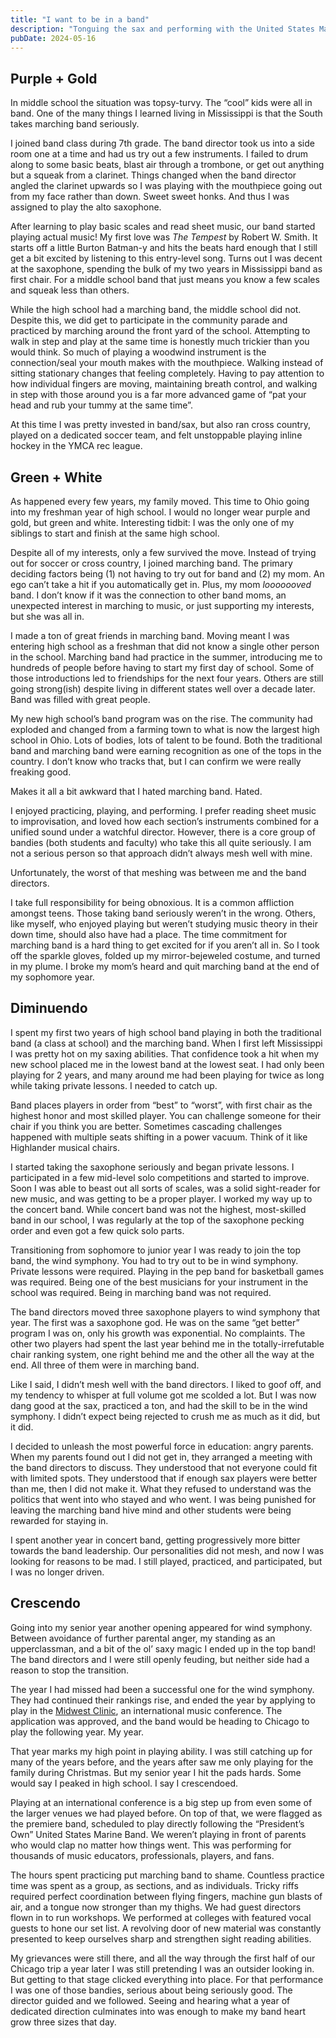 ```yaml
---
title: "I want to be in a band"
description: "Tonguing the sax and performing with the United States Marine Band"
pubDate: 2024-05-16
---
```


## Purple + Gold

In middle school the situation was topsy-turvy. The “cool” kids were all in band. One of the many things I learned living in Mississippi is that the South takes marching band seriously.

I joined band class during 7th grade. The band director took us into a side room one at a time and had us try out a few instruments. I failed to drum along to some basic beats, blast air through a trombone, or get out anything but a squeak from a clarinet. Things changed when the band director angled the clarinet upwards so I was playing with the mouthpiece going out from my face rather than down. Sweet sweet honks. And thus I was assigned to play the alto saxophone.

After learning to play basic scales and read sheet music, our band started playing actual music! My first love was *The Tempest* by Robert W. Smith. It starts off a little Burton Batman-y and hits the beats hard enough that I still get a bit excited by listening to this entry-level song. Turns out I was decent at the saxophone, spending the bulk of my two years in Mississippi band as first chair.  For a middle school band that just means you know a few scales and squeak less than others.

While the high school had a marching band, the middle school did not. Despite this, we did get to participate in the community parade and practiced by marching around the front yard of the school. Attempting to walk in step and play at the same time is honestly much trickier than you would think. So much of playing a woodwind instrument is the connection/seal your mouth makes with the mouthpiece. Walking instead of sitting stationary changes that feeling completely. Having to pay attention to how individual fingers are moving, maintaining breath control, and walking in step with those around you is a far more advanced game of “pat your head and rub your tummy at the same time”.

At this time I was pretty invested in band/sax, but also ran cross country, played on a dedicated soccer team, and felt unstoppable playing inline hockey in the YMCA rec league.

## Green + White

As happened every few years, my family moved. This time to Ohio going into my freshman year of high school. I would no longer wear purple and gold, but green and white. Interesting tidbit: I was the only one of my siblings to start and finish at the same high school.

Despite all of my interests, only a few survived the move. Instead of trying out for soccer or cross country, I joined marching band. The primary deciding factors being (1) not having to try out for band and (2) my mom. An ego can’t take a hit if you automatically get in. Plus, my mom *looooooved* band. I don’t know if it was the connection to other band moms, an unexpected interest in marching to music, or just supporting my interests, but she was all in.

I made a ton of great friends in marching band. Moving meant I was entering high school as a freshman that did not know a single other person in the school. Marching band had practice in the summer, introducing me to hundreds of people before having to start my first day of school. Some of those introductions led to friendships for the next four years. Others are still going strong(ish) despite living in different states well over a decade later. Band was filled with great people.

My new high school’s band program was on the rise. The community had exploded and changed from a farming town to what is now the largest high school in Ohio. Lots of bodies, lots of talent to be found. Both the traditional band and marching band were earning recognition as one of the tops in the country. I don’t know who tracks that, but I can confirm we were really freaking good.

Makes it all a bit awkward that I hated marching band. Hated.

I enjoyed practicing, playing, and performing. I prefer reading sheet music to improvisation, and loved how each section’s instruments combined for a unified sound under a watchful director. However, there is a core group of bandies (both students and faculty) who take this all quite seriously. I am not a serious person so that approach didn’t always mesh well with mine.

Unfortunately, the worst of that meshing was between me and the band directors.

I take full responsibility for being obnoxious. It is a common affliction amongst teens. Those taking band seriously weren’t in the wrong. Others, like myself, who enjoyed playing but weren’t studying music theory in their down time, should also have had a place. The time commitment for marching band is a hard thing to get excited for if you aren’t all in. So I took off the sparkle gloves, folded up my mirror-bejeweled costume, and turned in my plume. I broke my mom’s heard and quit marching band at the end of my sophomore year.

## Diminuendo

I spent my first two years of high school band playing in both the traditional band (a class at school) and the marching band. When I first left Mississippi I was pretty hot on my saxing abilities. That confidence took a hit when my new school placed me in the lowest band at the lowest seat. I had only been playing for 2 years, and many around me had been playing for twice as long while taking private lessons. I needed to catch up.

Band places players in order from “best” to “worst”, with first chair as the highest honor and most skilled player. You can challenge someone for their chair if you think you are better. Sometimes cascading challenges happened with multiple seats shifting in a power vacuum. Think of it like Highlander musical chairs.

I started taking the saxophone seriously and began private lessons. I participated in a few mid-level solo competitions and started to improve. Soon I was able to beast out all sorts of scales, was a solid sight-reader for new music, and was getting to be a proper player. I worked my way up to the concert band. While concert band was not the highest, most-skilled band in our school, I was regularly at the top of the saxophone pecking order and even got a few quick solo parts.

Transitioning from sophomore to junior year I was ready to join the top band, the wind symphony. You had to try out to be in wind symphony. Private lessons were required. Playing in the pep band for basketball games was required. Being one of the best musicians for your instrument in the school was required. Being in marching band was not required.

The band directors moved three saxophone players to wind symphony that year. The first was a saxophone god. He was on the same “get better” program I was on, only his growth was exponential. No complaints. The other two players had spent the last year behind me in the totally-irrefutable chair ranking system, one right behind me and the other all the way at the end. All three of them were in marching band.

Like I said, I didn’t mesh well with the band directors. I liked to goof off, and my tendency to whisper at full volume got me scolded a lot. But I was now dang good at the sax, practiced a ton, and had the skill to be in the wind symphony. I didn’t expect being rejected to crush me as much as it did, but it did.

I decided to unleash the most powerful force in education: angry parents. When my parents found out I did not get in, they arranged a meeting with the band directors to discuss. They understood that not everyone could fit with limited spots. They understood that if enough sax players were better than me, then I did not make it. What they refused to understand was the politics that went into who stayed and who went. I was being punished for leaving the marching band hive mind and other students were being rewarded for staying in.

I spent another year in concert band, getting progressively more bitter towards the band leadership. Our personalities did not mesh, and now I was looking for reasons to be mad. I still played, practiced, and participated, but I was no longer driven.

## Crescendo

Going into my senior year another opening appeared for wind symphony. Between avoidance of further parental anger, my standing as an upperclassman, and a bit of the ol’ saxy magic I ended up in the top band! The band directors and I were still openly feuding, but neither side had a reason to stop the transition.

The year I had missed had been a successful one for the wind symphony. They had continued their rankings rise, and ended the year by applying to play in the [Midwest Clinic](https://www.midwestclinic.org/), an international music conference. The application was approved, and the band would be heading to Chicago to play the following year. My year.

That year marks my high point in playing ability. I was still catching up for many of the years before, and the years after saw me only playing for the family during Christmas. But my senior year I hit the pads hards. Some would say I peaked in high school. I say I crescendoed.

Playing at an international conference is a big step up from even some of the larger venues we had played before. On top of that, we were flagged as the premiere band, scheduled to play directly following the “President’s Own” United States Marine Band. We weren’t playing in front of parents who would clap no matter how things went. This was performing for thousands of music educators, professionals, players, and fans.

The hours spent practicing put marching band to shame. Countless practice time was spent as a group, as sections, and as individuals. Tricky riffs required perfect coordination between flying fingers, machine gun blasts of air, and a tongue now stronger than my thighs. We had guest directors flown in to run workshops. We performed at colleges with featured vocal guests to hone our set list. A revolving door of new material was constantly presented to keep ourselves sharp and strengthen sight reading abilities.

My grievances were still there, and all the way through the first half of our Chicago trip a year later I was still pretending I was an outsider looking in. But getting to that stage clicked everything into place. For that performance I was one of those bandies, serious about being seriously good. The director guided and we followed. Seeing and hearing what a year of dedicated direction culminates into was enough to make my band heart grow three sizes that day.
